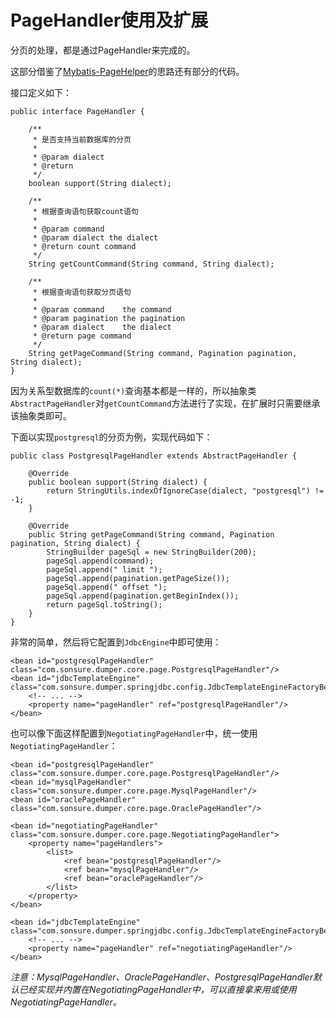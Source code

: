 # PageHandler使用及扩展

分页的处理，都是通过PageHandler来完成的。

这部分借鉴了[Mybatis-PageHelper](https://github.com/pagehelper/Mybatis-PageHelper)的思路还有部分的代码。

接口定义如下：

    public interface PageHandler {
    
        /**
         * 是否支持当前数据库的分页
         *
         * @param dialect
         * @return
         */
        boolean support(String dialect);
    
        /**
         * 根据查询语句获取count语句
         *
         * @param command 
         * @param dialect the dialect
         * @return count command
         */
        String getCountCommand(String command, String dialect);
    
        /**
         * 根据查询语句获取分页语句
         *
         * @param command    the command
         * @param pagination the pagination
         * @param dialect    the dialect
         * @return page command
         */
        String getPageCommand(String command, Pagination pagination, String dialect);
    }
    
因为关系型数据库的`count(*)`查询基本都是一样的，所以抽象类`AbstractPageHandler`对`getCountCommand`方法进行了实现，在扩展时只需要继承该抽象类即可。

下面以实现`postgresql`的分页为例，实现代码如下：

    public class PostgresqlPageHandler extends AbstractPageHandler {
    
        @Override
        public boolean support(String dialect) {
            return StringUtils.indexOfIgnoreCase(dialect, "postgresql") != -1;
        }
    
        @Override
        public String getPageCommand(String command, Pagination pagination, String dialect) {
            StringBuilder pageSql = new StringBuilder(200);
            pageSql.append(command);
            pageSql.append(" limit ");
            pageSql.append(pagination.getPageSize());
            pageSql.append(" offset ");
            pageSql.append(pagination.getBeginIndex());
            return pageSql.toString();
        }
    }
    
非常的简单，然后将它配置到`JdbcEngine`中即可使用：

    <bean id="postgresqlPageHandler" class="com.sonsure.dumper.core.page.PostgresqlPageHandler"/>
    <bean id="jdbcTemplateEngine" class="com.sonsure.dumper.springjdbc.config.JdbcTemplateEngineFactoryBean">
        <!-- ... -->
        <property name="pageHandler" ref="postgresqlPageHandler"/>
    </bean>
    
也可以像下面这样配置到`NegotiatingPageHandler`中，统一使用`NegotiatingPageHandler`：

    <bean id="postgresqlPageHandler" class="com.sonsure.dumper.core.page.PostgresqlPageHandler"/>
    <bean id="mysqlPageHandler" class="com.sonsure.dumper.core.page.MysqlPageHandler"/>
    <bean id="oraclePageHandler" class="com.sonsure.dumper.core.page.OraclePageHandler"/>

    <bean id="negotiatingPageHandler" class="com.sonsure.dumper.core.page.NegotiatingPageHandler">
        <property name="pageHandlers">
            <list>
                <ref bean="postgresqlPageHandler"/>
                <ref bean="mysqlPageHandler"/>
                <ref bean="oraclePageHandler"/>
            </list>
        </property>
    </bean>

    <bean id="jdbcTemplateEngine" class="com.sonsure.dumper.springjdbc.config.JdbcTemplateEngineFactoryBean">
        <!-- ... -->
        <property name="pageHandler" ref="negotiatingPageHandler"/>
    </bean>
    
*注意：MysqlPageHandler、OraclePageHandler、PostgresqlPageHandler默认已经实现并内置在NegotiatingPageHandler中，可以直接拿来用或使用NegotiatingPageHandler。*